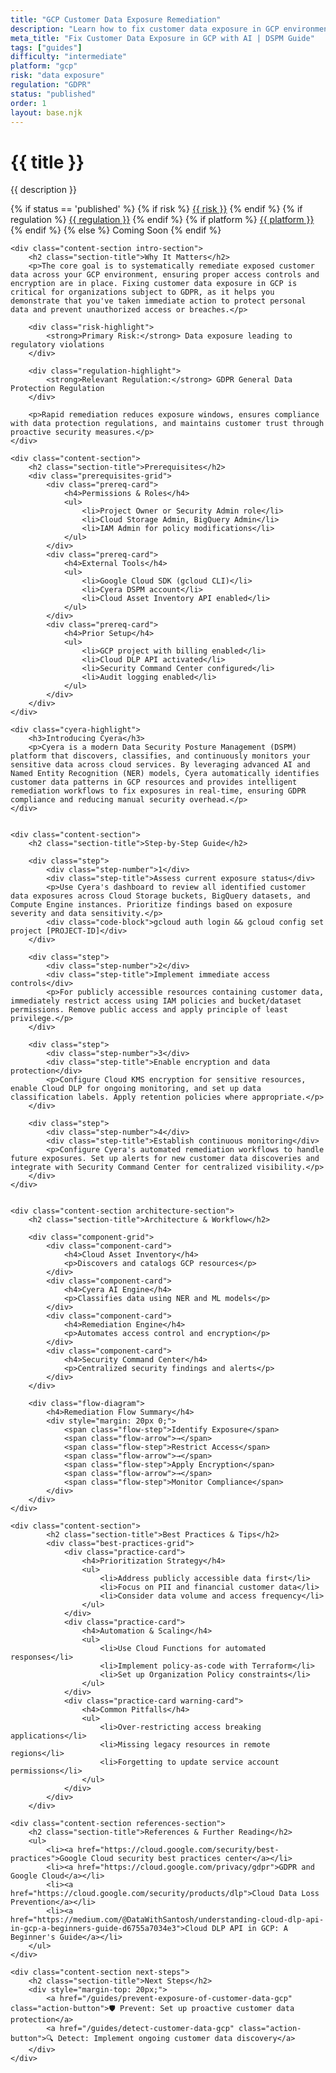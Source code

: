 ```yaml
---
title: "GCP Customer Data Exposure Remediation"
description: "Learn how to fix customer data exposure in GCP environments. Follow step-by-step guidance for GDPR compliance and automated remediation."
meta_title: "Fix Customer Data Exposure in GCP with AI | DSPM Guide"
tags: ["guides"]
difficulty: "intermediate"
platform: "gcp"
risk: "data exposure"
regulation: "GDPR"
status: "published"
order: 1
layout: base.njk
---
```


<div class="container">
    <div class="header">
        <h1>{{ title }}</h1>
        <p>{{ description }}</p>
        <div class="guide-tags-container">
			<div class="guide-tags-wrapper">
		    {% if status == 'published' %}
		        {% if risk %}
		        <a href="/risk/{{ risk | downcase | replace: ' ', '-' }}/" class="guide-tag risk">{{ risk }}</a>
		        {% endif %}
		        {% if regulation %}
		        <a href="/regulation/{{ regulation | downcase | replace: ' ', '-' }}/" class="guide-tag regulation">{{ regulation }}</a>
		        {% endif %}
		        {% if platform %}
		        <a href="/platforms/{{ platform | downcase | replace: ' ', '-' }}/" class="guide-tag platform">{{ platform }}</a>
		        {% endif %}
		    {% else %}
		        <span class="guide-tag coming-soon">Coming Soon</span>
		    {% endif %}
		</div>
		</div>
    </div>

    <div class="content-section intro-section">
        <h2 class="section-title">Why It Matters</h2>
        <p>The core goal is to systematically remediate exposed customer data across your GCP environment, ensuring proper access controls and encryption are in place. Fixing customer data exposure in GCP is critical for organizations subject to GDPR, as it helps you demonstrate that you've taken immediate action to protect personal data and prevent unauthorized access or breaches.</p>
        
        <div class="risk-highlight">
            <strong>Primary Risk:</strong> Data exposure leading to regulatory violations
        </div>
        
        <div class="regulation-highlight">
            <strong>Relevant Regulation:</strong> GDPR General Data Protection Regulation
        </div>
        
        <p>Rapid remediation reduces exposure windows, ensures compliance with data protection regulations, and maintains customer trust through proactive security measures.</p>
    </div>

    <div class="content-section">
        <h2 class="section-title">Prerequisites</h2>
        <div class="prerequisites-grid">
            <div class="prereq-card">
                <h4>Permissions & Roles</h4>
                <ul>
                    <li>Project Owner or Security Admin role</li>
                    <li>Cloud Storage Admin, BigQuery Admin</li>
                    <li>IAM Admin for policy modifications</li>
                </ul>
            </div>
            <div class="prereq-card">
                <h4>External Tools</h4>
                <ul>
                    <li>Google Cloud SDK (gcloud CLI)</li>
                    <li>Cyera DSPM account</li>
                    <li>Cloud Asset Inventory API enabled</li>
                </ul>
            </div>
            <div class="prereq-card">
                <h4>Prior Setup</h4>
                <ul>
                    <li>GCP project with billing enabled</li>
                    <li>Cloud DLP API activated</li>
                    <li>Security Command Center configured</li>
                    <li>Audit logging enabled</li>
                </ul>
            </div>
        </div>
    </div>
	
    <div class="cyera-highlight">
        <h3>Introducing Cyera</h3>
        <p>Cyera is a modern Data Security Posture Management (DSPM) platform that discovers, classifies, and continuously monitors your sensitive data across cloud services. By leveraging advanced AI and Named Entity Recognition (NER) models, Cyera automatically identifies customer data patterns in GCP resources and provides intelligent remediation workflows to fix exposures in real-time, ensuring GDPR compliance and reducing manual security overhead.</p>
    </div>
	

    <div class="content-section">
        <h2 class="section-title">Step-by-Step Guide</h2>
        
        <div class="step">
            <div class="step-number">1</div>
            <div class="step-title">Assess current exposure status</div>
            <p>Use Cyera's dashboard to review all identified customer data exposures across Cloud Storage buckets, BigQuery datasets, and Compute Engine instances. Prioritize findings based on exposure severity and data sensitivity.</p>
            <div class="code-block">gcloud auth login && gcloud config set project [PROJECT-ID]</div>
        </div>

        <div class="step">
            <div class="step-number">2</div>
            <div class="step-title">Implement immediate access controls</div>
            <p>For publicly accessible resources containing customer data, immediately restrict access using IAM policies and bucket/dataset permissions. Remove public access and apply principle of least privilege.</p>
        </div>

        <div class="step">
            <div class="step-number">3</div>
            <div class="step-title">Enable encryption and data protection</div>
            <p>Configure Cloud KMS encryption for sensitive resources, enable Cloud DLP for ongoing monitoring, and set up data classification labels. Apply retention policies where appropriate.</p>
        </div>

        <div class="step">
            <div class="step-number">4</div>
            <div class="step-title">Establish continuous monitoring</div>
            <p>Configure Cyera's automated remediation workflows to handle future exposures. Set up alerts for new customer data discoveries and integrate with Security Command Center for centralized visibility.</p>
        </div>
    </div>


    <div class="content-section architecture-section">
        <h2 class="section-title">Architecture & Workflow</h2>
        
        <div class="component-grid">
            <div class="component-card">
                <h4>Cloud Asset Inventory</h4>
                <p>Discovers and catalogs GCP resources</p>
            </div>
            <div class="component-card">
                <h4>Cyera AI Engine</h4>
                <p>Classifies data using NER and ML models</p>
            </div>
            <div class="component-card">
                <h4>Remediation Engine</h4>
                <p>Automates access control and encryption</p>
            </div>
            <div class="component-card">
                <h4>Security Command Center</h4>
                <p>Centralized security findings and alerts</p>
            </div>
        </div>

        <div class="flow-diagram">
            <h4>Remediation Flow Summary</h4>
            <div style="margin: 20px 0;">
                <span class="flow-step">Identify Exposure</span>
                <span class="flow-arrow">→</span>
                <span class="flow-step">Restrict Access</span>
                <span class="flow-arrow">→</span>
                <span class="flow-step">Apply Encryption</span>
                <span class="flow-arrow">→</span>
                <span class="flow-step">Monitor Compliance</span>
            </div>
        </div>
    </div>

	<div class="content-section">
	        <h2 class="section-title">Best Practices & Tips</h2>
	        <div class="best-practices-grid">
	            <div class="practice-card">
	                <h4>Prioritization Strategy</h4>
	                <ul>
	                    <li>Address publicly accessible data first</li>
	                    <li>Focus on PII and financial customer data</li>
	                    <li>Consider data volume and access frequency</li>
	                </ul>
	            </div>
	            <div class="practice-card">
	                <h4>Automation & Scaling</h4>
	                <ul>
	                    <li>Use Cloud Functions for automated responses</li>
	                    <li>Implement policy-as-code with Terraform</li>
	                    <li>Set up Organization Policy constraints</li>
	                </ul>
	            </div>
	            <div class="practice-card warning-card">
	                <h4>Common Pitfalls</h4>
	                <ul>
	                    <li>Over-restricting access breaking applications</li>
	                    <li>Missing legacy resources in remote regions</li>
	                    <li>Forgetting to update service account permissions</li>
	                </ul>
	            </div>
	        </div>
	    </div>

    <div class="content-section references-section">
        <h2 class="section-title">References & Further Reading</h2>
        <ul>
            <li><a href="https://cloud.google.com/security/best-practices">Google Cloud security best practices center</a></li>
            <li><a href="https://cloud.google.com/privacy/gdpr">GDPR and Google Cloud</a></li>
            <li><a href="https://cloud.google.com/security/products/dlp">Cloud Data Loss Prevention</a></li>
            <li><a href="https://medium.com/@DataWithSantosh/understanding-cloud-dlp-api-in-gcp-a-beginners-guide-d6755a7034e3">Cloud DLP API in GCP: A Beginner's Guide</a></li>
        </ul>
    </div>

    <div class="content-section next-steps">
        <h2 class="section-title">Next Steps</h2>
        <div style="margin-top: 20px;">
            <a href="/guides/prevent-exposure-of-customer-data-gcp" class="action-button">🛡️ Prevent: Set up proactive customer data protection</a>
            <a href="/guides/detect-customer-data-gcp" class="action-button">🔍 Detect: Implement ongoing customer data discovery</a>
        </div>
    </div>
</div>